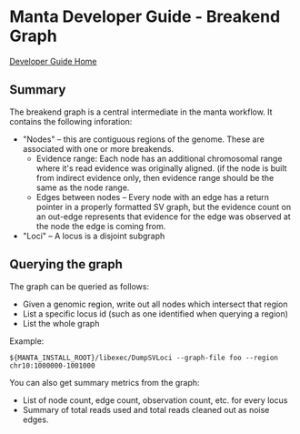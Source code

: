 
# Manta Developer Guide - Breakend Graph

[Developer Guide Home](README.md)

## Summary

The breakend graph is a central intermediate  in the manta workflow. It contains the following inforation:
* "Nodes" – this are contiguous regions of the genome. These are associated with one or more breakends.
  * Evidence range: Each node has an additional chromosomal range where it's read evidence was originally aligned. (if the node is built from indirect evidence only, then evidence range should be the same as the node range.
  * Edges between nodes – Every node with an edge has a return pointer in a properly formatted SV graph, but the evidence count on an out-edge represents that evidence for the edge was observed at the node the edge is coming from.
* "Loci" – A locus is a disjoint subgraph
 
## Querying the graph
The graph can be queried as follows:

* Given a genomic region, write out all nodes which intersect that region
* List a specific locus id (such as one identified when querying a region)
* List the whole graph

Example:

    ${MANTA_INSTALL_ROOT}/libexec/DumpSVLoci --graph-file foo --region chr10:1000000-1001000
 
You can also get summary metrics from the graph:
* List of node count, edge count, observation count, etc. for every locus
* Summary of total reads used and total reads cleaned out as noise edges.
